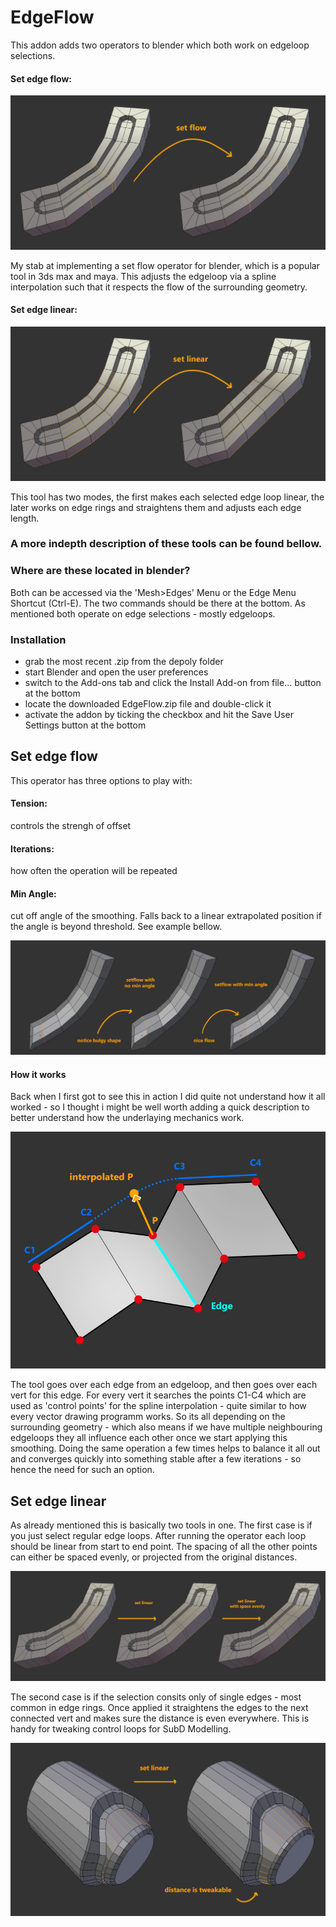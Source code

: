 # EdgeFlow

This addon adds two operators to blender which both work on edgeloop selections.

#### Set edge flow:

![Set_Flow_Demo](https://github.com/BenjaminSauder/EdgeFlow/blob/master/docs/Set_Flow_Demo.jpg)

  My stab at implementing a set flow operator for blender, which is a popular tool in 3ds max and maya. This adjusts the edgeloop    via a spline interpolation such that it respects the flow of the surrounding geometry.

#### Set edge linear:

![Set_Linear_Demo](https://github.com/BenjaminSauder/EdgeFlow/blob/master/docs/Set_Linear_Demo.jpg)

This tool has two modes, the first makes each selected edge loop linear, the later works on edge rings and straightens them and adjusts each edge length.

### A more indepth description of these tools can be found bellow.


### Where are these located in blender?

Both can be accessed via the 'Mesh>Edges' Menu or the Edge Menu Shortcut (Ctrl-E). The two commands should be there at the bottom. As mentioned both operate on edge selections - mostly edgeloops.


### Installation
* grab the most recent .zip from the depoly folder
* start Blender and open the user preferences
* switch to the Add-ons tab and click the Install Add-on from file... button at the bottom
* locate the downloaded EdgeFlow.zip file and double-click it
* activate the addon by ticking the checkbox and hit the Save User Settings button at the bottom


## Set edge flow

This operator has three options to play with:

#### Tension: 
controls the strengh of offset 
#### Iterations: 
how often the operation will be repeated
#### Min Angle:
cut off angle of the smoothing. Falls back to a linear extrapolated position if the angle is beyond threshold. See example bellow.

![MIn_Angle_Demo](https://github.com/BenjaminSauder/EdgeFlow/blob/master/docs/Min_Angle_Demo.jpg)


#### How it works

Back when I first got to see this in action I did quite not understand how it all worked - so I thought i might be well worth adding a quick description to better understand how the underlaying mechanics work.

![Shema](https://github.com/BenjaminSauder/EdgeFlow/blob/master/docs/Shema.jpg)

The tool goes over each edge from an edgeloop, and then goes over each vert for this edge. For every vert it searches the points C1-C4 which are used as 'control points' for the spline interpolation - quite similar to how every vector drawing programm works.
So its all depending on the surrounding geometry - which also means if we have multiple neighbouring edgeloops they all influence each other once we start applying this smoothing. Doing the same operation a few times helps to balance it all out and  converges quickly into something stable after a few iterations - so hence the need for such an option.


## Set edge linear

As already mentioned this is basically two tools in one. The first case is if you just select regular edge loops. After running the operator each loop should be linear from start to end point. The spacing of all the other points can either be spaced evenly, or projected from the original distances.

![Set_Linear_Demo2](https://github.com/BenjaminSauder/EdgeFlow/blob/master/docs/Set_Linear_Demo2.jpg)


The second case is if the selection consits only of single edges - most common in edge rings. Once applied it straightens the edges to the next connected vert and makes sure the distance is even everywhere. This is handy for tweaking control loops for SubD Modelling.

![Set_Linear_Demo3](https://github.com/BenjaminSauder/EdgeFlow/blob/master/docs/Set_Linear_Demo3.jpg)

